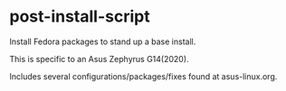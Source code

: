 # post-install-script
Install Fedora packages to stand up a base install.

This is specific to an Asus Zephyrus G14(2020).

Includes several configurations/packages/fixes found at asus-linux.org.
